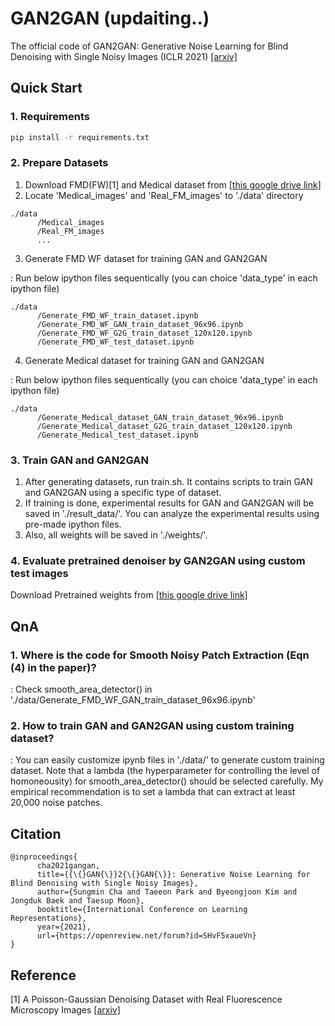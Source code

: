 # GAN2GAN (updaiting..)

The official code of GAN2GAN: Generative Noise Learning for Blind Denoising with Single Noisy Images (ICLR 2021) [[arxiv]](https://arxiv.org/abs/1905.10488)

## Quick Start

### 1. Requirements

```bash
pip install -r requirements.txt
```

### 2. Prepare Datasets

1) Download FMD(FW)[1] and Medical dataset from [[this google drive link]]()
2) Locate 'Medical_images' and 'Real_FM_images' to './data' directory

```
./data
      /Medical_images 
      /Real_FM_images 
      ...
```
3) Generate FMD WF dataset for training GAN and GAN2GAN

: Run below ipython files sequentically (you can choice 'data_type' in each ipython file)

```
./data
      /Generate_FMD_WF_train_dataset.ipynb 
      /Generate_FMD_WF_GAN_train_dataset_96x96.ipynb 
      /Generate_FMD_WF_G2G_train_dataset_120x120.ipynb
      /Generate_FMD_WF_test_dataset.ipynb
```

4) Generate Medical dataset for training GAN and GAN2GAN

: Run below ipython files sequentically (you can choice 'data_type' in each ipython file)

```
./data
      /Generate_Medical_dataset_GAN_train_dataset_96x96.ipynb
      /Generate_Medical_dataset_G2G_train_dataset_120x120.ipynb
      /Generate_Medical_test_dataset.ipynb
```

### 3. Train GAN and GAN2GAN
1) After generating datasets, run train.sh. It contains scripts to train GAN and GAN2GAN using a specific type of dataset.
2) If training is done, experimental results for GAN and GAN2GAN will be saved in './result_data/'. You can analyze the experimental results using pre-made ipython files.
3) Also, all weights will be saved in './weights/'.

### 4. Evaluate pretrained denoiser by GAN2GAN using custom test images

Download Pretrained weights from [[this google drive link]]()

## QnA
### 1. Where is the code for Smooth Noisy Patch Extraction (Eqn (4) in the paper)?

: Check smooth_area_detector() in './data/Generate_FMD_WF_GAN_train_dataset_96x96.ipynb'

### 2. How to train GAN and GAN2GAN using custom training dataset?

: You can easily customize ipynb files in './data/' to generate custom training dataset. Note that a lambda (the hyperparameter for controlling the level of homoneousity) for smooth_area_detector() should be selected carefully. My empirical recommendation is to set a lambda that can extract at least 20,000 noise patches.

## Citation

```
@inproceedings{
      cha2021gangan,
      title={{\{}GAN{\}}2{\{}GAN{\}}: Generative Noise Learning for Blind Denoising with Single Noisy Images},
      author={Sungmin Cha and Taeeon Park and Byeongjoon Kim and Jongduk Baek and Taesup Moon},
      booktitle={International Conference on Learning Representations},
      year={2021},
      url={https://openreview.net/forum?id=SHvF5xaueVn}
}
```

## Reference

[1] A Poisson-Gaussian Denoising Dataset with Real Fluorescence Microscopy Images [[arxiv]](https://arxiv.org/abs/1812.10366)

